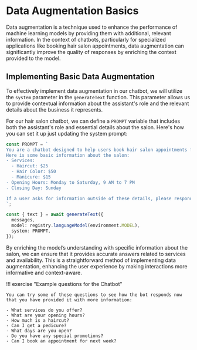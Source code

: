 # Data Augmentation Basics

Data augmentation is a technique used to enhance the performance of machine learning models by providing them with additional, relevant information. In the context of chatbots, particularly for specialized applications like booking hair salon appointments, data augmentation can significantly improve the quality of responses by enriching the context provided to the model.

## Implementing Basic Data Augmentation

To effectively implement data augmentation in our chatbot, we will utilize the `system` parameter in the `generateText` function. This parameter allows us to provide contextual information about the assistant's role and the relevant details about the business it represents.

For our hair salon chatbot, we can define a `PROMPT` variable that includes both the assistant's role and essential details about the salon. Here's how you can set it up just updating the system prompt:

```ts title="src/lib/handlers/on-message.ts (partial)"
const PROMPT = `
You are a chatbot designed to help users book hair salon appointments for the next day.
Here is some basic information about the salon:
- Services:
  - Haircut: $25
  - Hair Color: $50
  - Manicure: $15
- Opening Hours: Monday to Saturday, 9 AM to 7 PM
- Closing Day: Sunday

If a user asks for information outside of these details, please respond with: "I'm sorry, but I cannot assist with that. For more information, please call us at (555) 456-7890 or email us at info@hairsalon.example.com."
`;

const { text } = await generateText({
  messages,
  model: registry.languageModel(environment.MODEL),
  system: PROMPT,
});
```

By enriching the model’s understanding with specific information about the salon, we can ensure that it provides accurate answers related to services and availability. This is a straightforward method of implementing data augmentation, enhancing the user experience by making interactions more informative and context-aware.


!!! exercise "Example questions for the Chatbot"

    You can try some of these questions to see how the bot responds now that you have provided it with more information:

    - What services do you offer?
    - What are your opening hours?
    - How much is a haircut?
    - Can I get a pedicure?
    - What days are you open?
    - Do you have any special promotions?
    - Can I book an appointment for next week?
